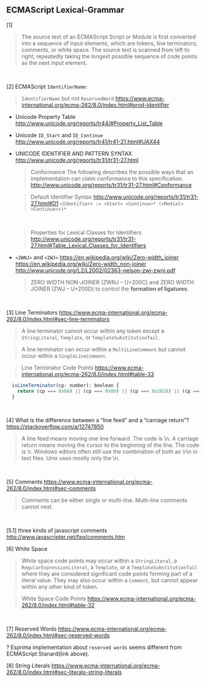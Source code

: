 ## ECMAScript Lexical-Grammar
[1]
> The source text of an ECMAScript Script or Module is first converted into a sequence of input elements, which are tokens, line terminators, comments, or white space. The source text is scanned from left to right, repeatedly taking the longest possible sequence of code points as the next input element.
<br>

[2]
ECMAScript `IdentifierName`:
> `IdentifierName` but not `ReservedWord`
https://www.ecma-international.org/ecma-262/8.0/index.html#prod-Identifier

- Unicode Property Table
http://www.unicode.org/reports/tr44/#Property_List_Table <br>

- Unicode `ID_Start` and `ID_Continue`
http://www.unicode.org/reports/tr41/tr41-21.html#UAX44 <br>

- UNICODE IDENTIFIER AND PATTERN SYNTAX
http://www.unicode.org/reports/tr31/tr31-27.html
  > Conformance
  The following describes the possible ways that an implementation can claim conformance to this specification.
  http://www.unicode.org/reports/tr31/tr31-27.html#Conformance

  > Default Identifier Syntax
  http://www.unicode.org/reports/tr31/tr31-27.html#D1
  `<Identifier> := <Start> <Continue>* (<Medial> <Continue>+)*`
  <br>

  > Properties for Lexical Classes for Identifiers
  http://www.unicode.org/reports/tr31/tr31-27.html#Table_Lexical_Classes_for_Identifiers

- `<ZWNJ>` and `<ZWJ>`
  https://en.wikipedia.org/wiki/Zero-width_joiner
  https://en.wikipedia.org/wiki/Zero-width_non-joiner
  http://www.unicode.org/L2/L2002/02363-nelson-zwj-zwnj.pdf

  > ZERO WIDTH NON-JOINER (ZWNJ – U+200C) and ZERO WIDTH JOINER (ZWJ –
  U+200D) to control the **formation of ligatures**.
<br>

[3] Line Terminators
https://www.ecma-international.org/ecma-262/8.0/index.html#sec-line-terminators

> A line terminator cannot occur within any token except a `StringLiteral`, `Template`, or `TemplateSubstitutionTail`.

> A line terminator can occur within a `MultiLineComment` but cannot occur within a `SingleLineComment`.

> Line Terminator Code Points
https://www.ecma-international.org/ecma-262/8.0/index.html#table-33

``` javascript
  isLineTerminator(cp: number): boolean {
    return (cp === 0x0A) || (cp === 0x0D) || (cp === 0x2028) || (cp === 0x2029);
  }
```
<br>

[4] What is the difference between a “line feed” and a “carriage return”?
https://stackoverflow.com/a/12747850

> A line feed means moving one line forward. The code is \n.
A carriage return means moving the cursor to the beginning of the line. The code is \r.
Windows editors often still use the combination of both as \r\n in text files. Unix uses mostly only the \n.
<br>

[5] Comments
https://www.ecma-international.org/ecma-262/8.0/index.html#sec-comments

> Comments can be either single or multi-line. Multi-line comments cannot nest.
<br>

[5.1] three kinds of javascript comments
http://www.javascripter.net/faq/comments.htm
<br>


[6] White Space
> White space code points may occur within a `StringLiteral`, a `RegularExpressionLiteral`, a `Template`, or a `TemplateSubstitutionTail` where they are considered significant code points forming part of a literal value. They may also occur within a `Comment`, but cannot appear within any other kind of token.

> White Space Code Points
https://www.ecma-international.org/ecma-262/8.0/index.html#table-32
<br>

[7] Reserved Words
https://www.ecma-international.org/ecma-262/8.0/index.html#sec-reserved-words

? Esprima implementation about `reserved words` seems different from ECMAScript Stanard(link above).
<br>

[8] String Literals
https://www.ecma-international.org/ecma-262/8.0/index.html#sec-literals-string-literals


















